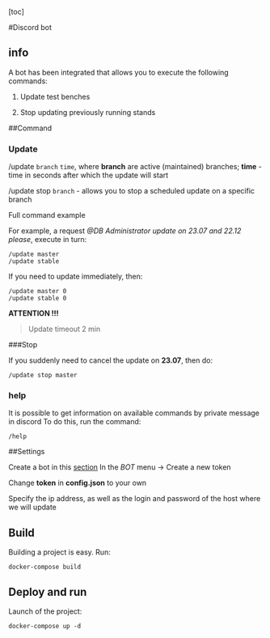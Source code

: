 [toc]


#Discord bot

## info

A bot has been integrated that allows you to execute the following commands:

1. Update test benches

2. Stop updating previously running stands

##Command

### Update

/update `branch` `time`, where **branch** are active (maintained) branches; **time** - time in seconds after which the update will start

/update stop `branch` - allows you to stop a scheduled update on a specific branch


Full command example

For example, a request *@DB Administrator update on 23.07 and 22.12 please*, execute in turn:

```
/update master
/update stable
```

If you need to update immediately, then:

```
/update master 0
/update stable 0
```

**ATTENTION !!!**

> Update timeout 2 min


###Stop

If you suddenly need to cancel the update on **23.07**, then do:

```
/update stop master
```

### help

It is possible to get information on available commands by private message in discord
To do this, run the command:

```
/help
```


##Settings

Create a bot in this [section](https://discord.com/developers/applications)
In the *BOT* menu -> Create a new token

Change **token** in **config.json** to your own

Specify the ip address, as well as the login and password of the host where we will update

## Build

Building a project is easy. Run:

```
docker-compose build
```

## Deploy and run

Launch of the project:

```
docker-compose up -d
```